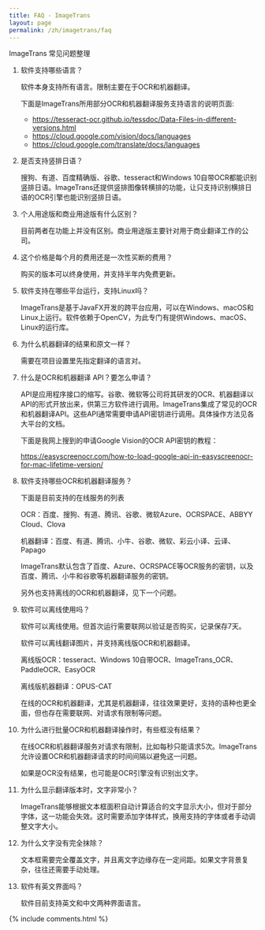 ```yaml
---
title: FAQ - ImageTrans
layout: page
permalink: /zh/imagetrans/faq
---
```


ImageTrans 常见问题整理

1. 软件支持哪些语言？

    软件本身支持所有语言。限制主要在于OCR和机器翻译。

    下面是ImageTrans所用部分OCR和机器翻译服务支持语言的说明页面:

    * <https://tesseract-ocr.github.io/tessdoc/Data-Files-in-different-versions.html>
    * <https://cloud.google.com/vision/docs/languages>
    * <https://cloud.google.com/translate/docs/languages>

2. 是否支持竖排日语？

    搜狗、有道、百度精确版、谷歌、tesseract和Windows 10自带OCR都能识别竖排日语。ImageTrans还提供竖排图像转横排的功能，让只支持识别横排日语的OCR引擎也能识别竖排日语。

3. 个人用途版和商业用途版有什么区别？

    目前两者在功能上并没有区别。商业用途版主要针对用于商业翻译工作的公司。

4. 这个价格是每个月的费用还是一次性买断的费用？

    购买的版本可以终身使用，并支持半年内免费更新。

5. 软件支持在哪些平台运行，支持Linux吗？

    ImageTrans是基于JavaFX开发的跨平台应用，可以在Windows、macOS和Linux上运行。软件依赖于OpenCV，为此专门有提供Windows、macOS、Linux的运行库。

6. 为什么机器翻译的结果和原文一样？

    需要在项目设置里先指定翻译的语言对。

7. 什么是OCR和机器翻译 API？要怎么申请？

    API是应用程序接口的缩写。谷歌、微软等公司将其研发的OCR、机器翻译以API的形式开放出来，供第三方软件进行调用。ImageTrans集成了常见的OCR和机器翻译API。这些API通常需要申请API密钥进行调用。具体操作方法见各大平台的文档。

    下面是我网上搜到的申请Google Vision的OCR API密钥的教程：

    <https://easyscreenocr.com/how-to-load-google-api-in-easyscreenocr-for-mac-lifetime-version/>

8. 软件支持哪些OCR和机器翻译服务？

    下面是目前支持的在线服务的列表

    OCR：百度、搜狗、有道、腾讯、谷歌、微软Azure、OCRSPACE、ABBYY Cloud、Clova

    机器翻译：百度、有道、腾讯、小牛、谷歌、微软、彩云小译、云译、Papago

    ImageTrans默认包含了百度、Azure、OCRSPACE等OCR服务的密钥，以及百度、腾讯、小牛和谷歌等机器翻译服务的密钥。

    另外也支持离线的OCR和机器翻译，见下一个问题。

9. 软件可以离线使用吗？

    软件可以离线使用。但首次运行需要联网以验证是否购买，记录保存7天。
    
    软件可以离线翻译图片，并支持离线版OCR和机器翻译。

    离线版OCR：tesseract、Windows 10自带OCR、ImageTrans_OCR、PaddleOCR、EasyOCR

    离线版机器翻译：OPUS-CAT
    
    在线的OCR和机器翻译，尤其是机器翻译，往往效果更好，支持的语种也更全面，但也存在需要联网、对请求有限制等问题。

10. 为什么进行批量OCR和机器翻译操作时，有些框没有结果？

    在线OCR和机器翻译服务对请求有限制，比如每秒只能请求5次。ImageTrans允许设置OCR和机器翻译请求的时间间隔以避免这一问题。

    如果是OCR没有结果，也可能是OCR引擎没有识别出文字。

11. 为什么显示翻译版本时，文字非常小？

    ImageTrans能够根据文本框面积自动计算适合的文字显示大小，但对于部分字体，这一功能会失效。这时需要添加字体样式，换用支持的字体或者手动调整文字大小。

12. 为什么文字没有完全抹除？

    文本框需要完全覆盖文字，并且离文字边缘存在一定间距。如果文字背景复杂，往往还需要手动处理。

13. 软件有英文界面吗？

    软件目前支持英文和中文两种界面语言。




{% include comments.html %}